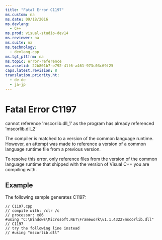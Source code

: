 ```yaml
---
title: "Fatal Error C1197"
ms.custom: na
ms.date: 09/18/2016
ms.devlang: 
  - C++
ms.prod: visual-studio-dev14
ms.reviewer: na
ms.suite: na
ms.technology: 
  - devlang-cpp
ms.tgt_pltfrm: na
ms.topic: error-reference
ms.assetid: 22b801b7-e792-41f6-a461-973c03c69f25
caps.latest.revision: 8
translation.priority.ht: 
  - de-de
  - ja-jp
---
```

# Fatal Error C1197
cannot reference 'mscorlib.dll_1' as the program has already referenced 'mscorlib.dll_2'  
  
 The compiler is matched to a version of the common language runtime.  However, an attempt was made to reference a version of a common language runtime file from a previous version.  
  
 To resolve this error, only reference files from the version of the common language runtime that shipped with the version of Visual C++ you are compiling with.  
  
## Example  
 The following sample generates C1197:  
  
```  
// C1197.cpp  
// compile with: /clr /c  
// processor: x86  
#using "C:\Windows\Microsoft.NET\Framework\v1.1.4322\mscorlib.dll"   // C1197  
// try the following line instead  
// #using "mscorlib.dll"  
```